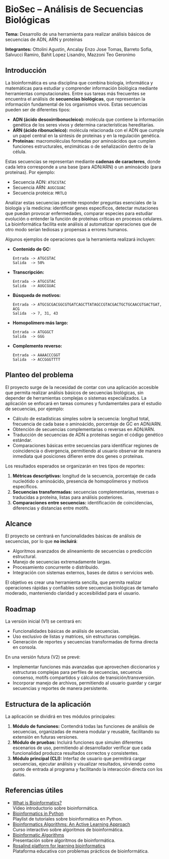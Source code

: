 # BioSec – Análisis de Secuencias Biológicas

**Tema:** Desarrollo de una herramienta para realizar análisis básicos de secuencias de ADN, ARN y proteínas

**Integrantes:** Ottolini Agustin, Ancalay Enzo Jose Tomas, Barreto Sofia, Salvucci Ramiro, Bahit Lopez Lisandro, Mazzoni Teo Geronimo

## Introducción

La bioinformática es una disciplina que combina biología, informática y matemáticas para estudiar y comprender información biológica mediante herramientas computacionales. Entre sus tareas más frecuentes se encuentra el análisis de **secuencias biológicas**, que representan la información fundamental de los organismos vivos. Estas secuencias pueden ser de diferentes tipos:

- **ADN (ácido desoxirribonucleico):** molécula que contiene la información genética de los seres vivos y determina características hereditarias.
- **ARN (ácido ribonucleico):** molécula relacionada con el ADN que cumple un papel central en la síntesis de proteínas y en la regulación genética.
- **Proteínas:** macromoléculas formadas por aminoácidos que cumplen funciones estructurales, enzimáticas o de señalización dentro de la célula.

Estas secuencias se representan mediante **cadenas de caracteres**, donde cada letra corresponde a una base (para ADN/ARN) o un aminoácido (para proteínas). Por ejemplo:

- Secuencia ADN: `ATGCGTAC`
- Secuencia ARN: `AUGCGUAC`
- Secuencia proteica: `MRTLQ`

Analizar estas secuencias permite responder preguntas esenciales de la biología y la medicina: identificar genes específicos, detectar mutaciones que puedan provocar enfermedades, comparar especies para estudiar evolución o entender la función de proteínas críticas en procesos celulares. La bioinformática facilita este análisis al automatizar operaciones que de otro modo serían tediosas y propensas a errores humanos.

Algunos ejemplos de operaciones que la herramienta realizará incluyen:

- **Contenido de GC:**

  ```text
  Entrada -> ATGCGTAC
  Salida  -> 50%
  ```

- **Transcripción:**
  ```text
  Entrada -> ATGCGTAC
  Salida  -> AUGCGUAC
  ```
- **Búsqueda de motivos:**
  ```text
  Entrada -> ATGCGCGACGGCGTGATCAGCTTATAGCCGTACGACTGCTGCAACGTGACTGAT, ACG
  Salida  -> 7, 31, 43
  ```
- **Homopolímero más largo:**
  ```text
  Entrada -> ATGGGCT
  Salida  -> GGG
  ```
  
- **Complemento reverso:**
  ```text
  Entrada -> AAAACCCGGT
  Salida  -> ACCGGGTTTT
  ```

## Planteo del problema

El proyecto surge de la necesidad de contar con una aplicación accesible que permita realizar análisis básicos de secuencias biológicas, sin depender de herramientas complejas o sistemas especializados. La aplicación se enfocará en tareas comunes y fundamentales para el estudio de secuencias, por ejemplo:

- Cálculo de estadísticas simples sobre la secuencia: longitud total, frecuencia de cada base o aminoácido, porcentaje de GC en ADN/ARN.
- Obtención de secuencias complementarias o reversas en ADN/ARN.
- Traducción de secuencias de ADN a proteínas según el código genético estándar.
- Comparaciones básicas entre secuencias para identificar regiones de coincidencia o divergencia, permitiendo al usuario observar de manera inmediata qué posiciones difieren entre dos genes o proteínas.

Los resultados esperados se organizarán en tres tipos de reportes:

1. **Métricas descriptivas:** longitud de la secuencia, porcentaje de cada nucleótido o aminoácido, presencia de homopolímeros y motivos específicos.
2. **Secuencias transformadas:** secuencias complementarias, reversas o traducidas a proteína, listas para análisis posteriores.
3. **Comparaciones entre secuencias:** identificación de coincidencias, diferencias y distancias entre motifs.

## Alcance

El proyecto se centrará en funcionalidades básicas de análisis de secuencias, por lo que **no incluirá**:

- Algoritmos avanzados de alineamiento de secuencias o predicción estructural.
- Manejo de secuencias extremadamente largas.
- Procesamiento concurrente o distribuido.
- Integración con sistemas externos, bases de datos o servicios web.

El objetivo es crear una herramienta sencilla, que permita realizar operaciones rápidas y confiables sobre secuencias biológicas de tamaño moderado, manteniendo claridad y accesibilidad para el usuario.

## Roadmap

La versión inicial (V1) se centrará en:

- Funcionalidades básicas de análisis de secuencias.
- Uso exclusivo de listas y matrices, sin estructuras complejas.
- Generación de reportes y secuencias transformadas de forma directa en consola.

En una versión futura (V2) se prevé:

- Implementar funciones más avanzadas que aprovechen diccionarios y estructuras complejas para perfiles de secuencias, secuencia consenso, motifs compartidos y cálculos de transición/transversión.
- Incorporar manejo de archivos, permitiendo al usuario guardar y cargar secuencias y reportes de manera persistente.

## Estructura de la aplicación

La aplicación se dividirá en tres módulos principales:

1. **Módulo de funciones:** Contendrá todas las funciones de análisis de secuencias, organizadas de manera modular y reusable, facilitando su extensión en futuras versiones.
2. **Módulo de pruebas:** Incluirá funciones que simulen diferentes escenarios de uso, permitiendo al desarrollador verificar que cada funcionalidad produzca resultados correctos y consistentes.
3. **Módulo principal (CLI):** Interfaz de usuario que permitirá cargar secuencias, ejecutar análisis y visualizar resultados, sirviendo como punto de entrada al programa y facilitando la interacción directa con los datos.

## Referencias útiles

- [What is Bioinformatics?](https://www.youtube.com/watch?v=W-Ov2cUaYQY)  
  Video introductorio sobre bioinformática.
- [Bioinformatics in Python](https://www.youtube.com/playlist?list=PLpSOMAcxEB_jUKMvdl8rHqNiZXFIrtd5G)  
  Playlist de tutoriales sobre bioinformática en Python.
- [Bioinformatics Algorithms: An Active Learning Approach](https://cogniterra.org/course/64/promo)  
  Curso interactivo sobre algoritmos de bioinformática.
- [Bioinformatic Algorithms](https://www.cl.cam.ac.uk/~pl219/Bioinformatics2015.pdf)  
  Presentación sobre algoritmos de bioinformática.
- [Rosalind platform for learning bioinformatics](https://rosalind.info/problems/locations/)  
  Plataforma educativa con problemas prácticos de bioinformática.
